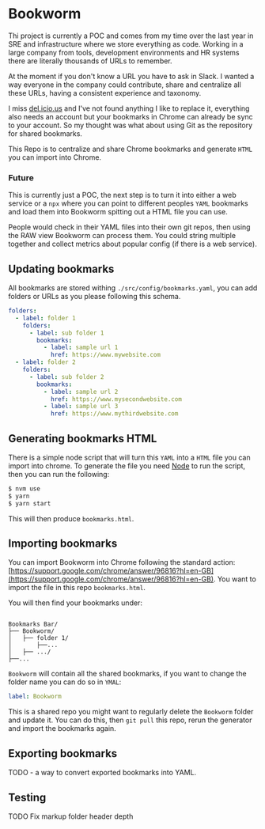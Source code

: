 # Bookworm

Thi project is currently a POC and comes from my time over the last year in SRE and infrastructure where we store everything as code. Working in a large company from tools, development environments and HR systems there are literally thousands of URLs to remember.

At the moment if you don't know a URL you have to ask in Slack. I wanted a way everyone in the company could contribute, share and centralize all these URLs, having a consistent experience and taxonomy.

I miss [del.icio.us](https://en.wikipedia.org/wiki/Delicious_(website)) and I've not found anything I like to replace it, everything also needs an account but your bookmarks in Chrome can already be sync to your account. So my thought was what about using Git as the repository for shared bookmarks.

This Repo is to centralize and share Chrome bookmarks and generate `HTML` you can import into Chrome.

### Future

This is currently just a POC, the next step is to turn it into either a web service or a `npx` where you can point to different peoples `YAML` bookmarks and load them into Bookworm spitting out a HTML file you can use.

People would check in their YAML files into their own git repos, then using the RAW view Bookworm can process them. You could string multiple together and collect metrics about popular config (if there is a web service).


## Updating bookmarks

All bookmarks are stored withing `./src/config/bookmarks.yaml`, you can add folders or URLs as you please following this schema.

```YAML
folders:
  - label: folder 1
    folders:
      - label: sub folder 1
        bookmarks:
          - label: sample url 1
            href: https://www.mywebsite.com
  - label: folder 2
    folders:
      - label: sub folder 2
        bookmarks:
          - label: sample url 2
            href: https://www.mysecondwebsite.com
          - label: sample url 3
            href: https://www.mythirdwebsite.com
```

## Generating bookmarks HTML

There is a simple node script that will turn this `YAML` into a `HTML` file you can import into chrome. To generate the file you need [Node](https://nodejs.org/en/) to run the script, then you can run the following:

```Bash
$ nvm use
$ yarn
$ yarn start
```

This will then produce `bookmarks.html`.

## Importing bookmarks

You can import Bookworm into Chrome following the standard action: [https://support.google.com/chrome/answer/96816?hl=en-GB](https://support.google.com/chrome/answer/96816?hl=en-GB). You want to import the file in this repo `bookmarks.html`.


You will then find your bookmarks under:

```

Bookmarks Bar/
├── Bookworm/
│   ├── folder 1/
│       ├──...
│   ├── .../
├──...
```

`Bookworm` will contain all the shared bookmarks, if you want to change the folder name you can do so in `YMAL`:

```YAML
label: Bookworm
```


This is a shared repo you might want to regularly delete the `Bookworm` folder and update it. You can do this, then `git pull` this repo, rerun the generator and import the bookmarks again.

## Exporting bookmarks

TODO - a way to convert exported bookmarks into YAML.

## Testing

TODO
Fix markup folder header depth
